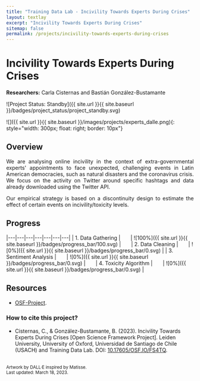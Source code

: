 ```yaml
---
title: "Training Data Lab - Incivility Towards Experts During Crises"
layout: textlay
excerpt: "Incivility Towards Experts During Crises"
sitemap: false
permalink: /projects/incivility-towards-experts-during-crises
---
```


# Incivility Towards Experts During Crises

**Researchers:** Carla Cisternas and Bastián González-Bustamante

![Project Status: Standby]({{ site.url }}{{ site.baseurl }}/badges/project_status/project_standby.svg)

![]({{ site.url }}{{ site.baseurl }}/images/projects/experts_dalle.png){: style="width: 300px; float: right; border: 10px"}

## Overview

<p align="justify">We are analysing online incivility in the context of extra-governmental experts' appointments to face unexpected, challenging events in Latin American democracies, such as natural disasters and the coronavirus crisis. We focus on the activity on Twitter around specific hashtags and data already downloaded using the Twitter API.</p>

<p align="justify">Our empirical strategy is based on a discontinuity design to estimate the effect of certain events on incivility/toxicity levels.</p>

## Progress

|---|---|---|---|---|---|---|
| 1. Data Gathering | &nbsp;&nbsp;&nbsp;&nbsp;&nbsp; | ![100%]({{ site.url }}{{ site.baseurl }}/badges/progress_bar/100.svg) | &nbsp;&nbsp;&nbsp;&nbsp;&nbsp; | 2. Data Cleaning | &nbsp;&nbsp;&nbsp;&nbsp;&nbsp; | ![0%]({{ site.url }}{{ site.baseurl }}/badges/progress_bar/0.svg) |
| 3. Sentiment Analysis | &nbsp;&nbsp;&nbsp;&nbsp;&nbsp; | ![0%]({{ site.url }}{{ site.baseurl }}/badges/progress_bar/0.svg) | &nbsp;&nbsp;&nbsp;&nbsp;&nbsp; | 4. Toxicity Algorithm | &nbsp;&nbsp;&nbsp;&nbsp;&nbsp; | ![0%]({{ site.url }}{{ site.baseurl }}/badges/progress_bar/0.svg) |

## Resources

- <a href="https://doi.org/10.17605/OSF.IO/FS4TQ" target="_blank">OSF-Project</a>.

### How to cite this project?

- Cisternas, C., & González-Bustamante, B. (2023). Incivility Towards Experts During Crises [Open Science Framework Project]. Leiden University, University of Oxford, Universidad de Santiago de Chile (USACH) and Training Data Lab. DOI: <a href="https://doi.org/10.17605/OSF.IO/FS4TQ" target="_blank">10.17605/OSF.IO/FS4TQ</a>.

<br />
<small>Artwork by DALL·E inspired by Matisse.</small><br />
<small>Last updated: March 18, 2023.</small>
